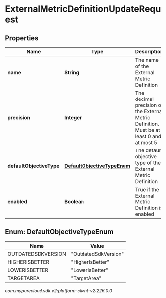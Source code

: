 # ExternalMetricDefinitionUpdateRequest


## Properties

| Name | Type | Description | Notes |
| ------------ | ------------- | ------------- | ------------- |
| **name** | **String** | The name of the External Metric Definition |  [optional] |
| **precision** | **Integer** | The decimal precision of the External Metric Definition. Must be at least 0 and at most 5 |  [optional] |
| **defaultObjectiveType** | [**DefaultObjectiveTypeEnum**](#Enum--DefaultObjectiveTypeEnum) | The default objective type of the External Metric Definition |  [optional] |
| **enabled** | **Boolean** | True if the External Metric Definition is enabled |  [optional] |


## Enum: DefaultObjectiveTypeEnum

| Name | Value |
| ---- | ----- |
| OUTDATEDSDKVERSION | &quot;OutdatedSdkVersion&quot; | 
| HIGHERISBETTER | &quot;HigherIsBetter&quot; | 
| LOWERISBETTER | &quot;LowerIsBetter&quot; | 
| TARGETAREA | &quot;TargetArea&quot; | 




_com.mypurecloud.sdk.v2:platform-client-v2:226.0.0_
